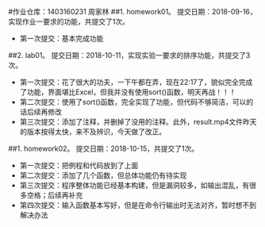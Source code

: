 #作业仓库：1403160231	周家林
##1. homework01。 提交日期：2018-09-16，实现作业一要求的功能，共提交了1次。
- 第一次提交：基本完成功能


##2. lab01。 提交日期：2018-10-11，实现实验一要求的排序功能，共提交了3次。
- 第一次提交：花了很大的功夫，一下午都在弄，现在22:17了，貌似完全完成了功能，界面堪比Excel，但我并没有使用sort()函数，明天再战！！！
- 第二次提交：使用了sort()函数，完全实现了功能，但代码不够简洁，可以的话后续再修改
- 第三次提交：添加了注释，并删掉了没用的注释。此外，result.mp4文件昨天的版本按得太快，来不及辨识，今天做了改正。

##1. homework02。 提交日期：2018-10-15，共提交了1次。
- 第一次提交：把例程和代码放到了上面
- 第二次提交：添加了几个函数，但总体功能仍有待实现
- 第三次提交：程序整体功能已经基本构建，但是漏洞较多，如输出混乱，有很多空格；后续再补充
- 第四次提交：输入函数基本写好，但是在命令行输出时无法对齐，暂时想不到解决办法
